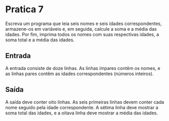# Pratica 7

Escreva um programa que leia seis nomes e seis idades correspondentes, armazene-os
em variáveis e, em seguida, calcule a soma e a média das idades. 
Por fim, imprima todos os nomes com suas respectivas idades, 
a soma total e a média das idades.

## Entrada 

A entrada consiste de doze linhas. As linhas ímpares contêm os nomes,
e as linhas pares contêm as idades correspondentes (números inteiros). 

## Saída

A saída deve conter oito linhas. As seis primeiras linhas devem 
conter cada nome seguido pela idade correspondente. 
A sétima linha deve mostrar a soma total das idades, e a oitava linha deve mostrar a média
das idades.
